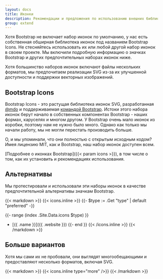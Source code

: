 ```yaml
---
layout: docs
title: Иконки
description: Рекомендации и предложения по использованию внешних библиотек иконок с Bootstrap.
group: extend
---
```


Хотя Bootstrap не включает набор иконок по умолчанию, у нас есть собственная обширная библиотека иконок под названием Bootstrap Icons. Не стесняйтесь использовать их или любой другой набор иконок в своем проекте. Мы включили подробную информацию о значках Bootstrap и других предпочтительных наборах иконок ниже.

Хотя большинство наборов иконок включают файлы нескольких форматов, мы предпочитаем реализации SVG из-за их улучшенной доступности и поддержки векторных изображений.

## Bootstrap Icons

Bootstrap Icons - это растущая библиотека иконок SVG, разработанная [@mdo](https://github.com/mdo) и поддерживаемая [командой Bootstrap](https://github.com/orgs/twbs/people). Истоки этого набора иконок берут начало в собственных компонентах Bootstrap - наших формах, каруселях и многом другом. У Bootstrap очень мало иконок из коробки, поэтому нам не нужно было много. Однако как только мы начали работу, мы не могли перестать производить больше.

О, и мы упоминали, что они полностью с открытым исходным кодом? Имея лицензию MIT, как и Bootstrap, наш набор иконок доступен всем.

[Подробнее о иконках Bootstrap]({{< param icons >}}), в том числе о том, как их установить и рекомендациях использования.

## Альтернативы

Мы протестировали и использовали эти наборы иконок в качестве предпочтительной альтернативы значкам Bootstrap.

{{< markdown >}}
{{< icons.inline >}}
{{- $type := .Get "type" | default "preferred" -}}

{{- range (index .Site.Data.icons $type) }}
- [{{ .name }}]({{ .website }})
{{- end }}
{{< /icons.inline >}}
{{< /markdown >}}

## Больше вариантов

Хотя мы сами их не пробовали, они выглядят многообещающими и предоставляют несколько форматов, включая SVG.

{{< markdown >}}
{{< icons.inline type="more" />}}
{{< /markdown >}}
